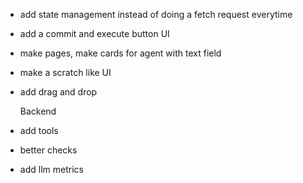 - add state management instead of doing a fetch request everytime
- add a commit and execute button
  UI

- make pages, make cards for agent with text field
- make a scratch like UI
- add drag and drop

  Backend

- add tools
- better checks
- add llm metrics
